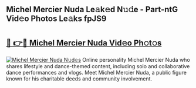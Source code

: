 ## Michel Mercier Nuda Le𝚊k𝚎d N𝚞𝚍e - Part-ntG Vid𝚎o Photos Le𝚊ks fpJS9

# <h2><a href="http://fbfdi5.evod.top/?m=Michel+Mercier+Nuda">🔗 👉🔴 Michel Mercier Nuda Vid𝚎o Ph𝚘t𝚘s</a></h2>

[![Michel Mercier Nuda N𝚞d𝚎s](https://i.imgur.com/8V9OHl7.gif)](http://fbfdi5.evod.top/?m=Michel+Mercier+Nuda)
Online personality Michel Mercier Nuda who shares lifestyle and dance-themed content, including solo and collaborative dance performances and vlogs. Meet Michel Mercier Nuda, a public figure known for his charitable deeds and community involvement. 
